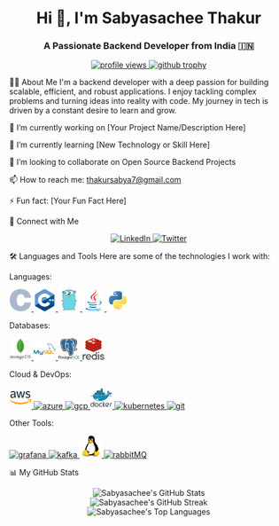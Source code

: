 <div align="center">
<h1 align="center">Hi 👋, I'm Sabyasachee Thakur</h1>
<h3 align="center">A Passionate Backend Developer from India 🇮🇳</h3>
</div>

<div align="center">
<a href="https://www.google.com/search?q=https://komarev.com/ghpvc/%3Fusername%3Dtheycallmesabb">
<img src="https://www.google.com/search?q=https://komarev.com/ghpvc/%3Fusername%3Dtheycallmesabb%26label%3DProfile%2520views%26color%3D0e75b6%26style%3Dflat-square" alt="profile views" />
</a>
<a href="https://github.com/ryo-ma/github-profile-trophy">
<img src="https://www.google.com/search?q=https://github-profile-trophy.vercel.app/%3Fusername%3Dtheycallmesabb%26theme%3Dradical%26no-frame%3Dfalse%26no-bg%3Dfalse%26margin-w%3D4" alt="github trophy" />
</a>
</div>

👨‍💻 About Me
I'm a backend developer with a deep passion for building scalable, efficient, and robust applications. I enjoy tackling complex problems and turning ideas into reality with code. My journey in tech is driven by a constant desire to learn and grow.

🔭 I’m currently working on [Your Project Name/Description Here]

🌱 I’m currently learning [New Technology or Skill Here]

👯 I’m looking to collaborate on Open Source Backend Projects

📫 How to reach me: thakursabya7@gmail.com

⚡ Fun fact: [Your Fun Fact Here]

🤝 Connect with Me
<div align="center">
<a href="https://www.google.com/search?q=https://linkedin.com/in/your_linkedin_username" target="_blank">
<img src="https://www.google.com/search?q=https://img.shields.io/badge/LinkedIn-0077B5%3Fstyle%3Dfor-the-badge%26logo%3Dlinkedin%26logoColor%3Dwhite" alt="LinkedIn"/>
</a>
<a href="https://www.google.com/search?q=https://twitter.com/your_twitter_username" target="_blank">
<img src="https://www.google.com/search?q=https://img.shields.io/badge/Twitter-1DA1F2%3Fstyle%3Dfor-the-badge%26logo%3Dtwitter%26logoColor%3Dwhite" alt="Twitter"/>
</a>
<!-- Add other social media badges here -->
</div>

🛠️ Languages and Tools
Here are some of the technologies I work with:

Languages:

<p align="left">
<a href="https://www.cprogramming.com/" target="_blank" rel="noreferrer"> <img src="https://raw.githubusercontent.com/devicons/devicon/master/icons/c/c-original.svg" alt="c" width="40" height="40"/> </a>
<a href="https://www.w3schools.com/cpp/" target="_blank" rel="noreferrer"> <img src="https://raw.githubusercontent.com/devicons/devicon/master/icons/cplusplus/cplusplus-original.svg" alt="cplusplus" width="40" height="40"/> </a>
<a href="https://golang.org" target="_blank" rel="noreferrer"> <img src="https://raw.githubusercontent.com/devicons/devicon/master/icons/go/go-original.svg" alt="go" width="40" height="40"/> </a>
<a href="https://www.java.com" target="_blank" rel="noreferrer"> <img src="https://raw.githubusercontent.com/devicons/devicon/master/icons/java/java-original.svg" alt="java" width="40" height="40"/> </a>
<a href="https://www.python.org" target="_blank" rel="noreferrer"> <img src="https://raw.githubusercontent.com/devicons/devicon/master/icons/python/python-original.svg" alt="python" width="40" height="40"/> </a>
</p>

Databases:

<p align="left">
<a href="https://www.mongodb.com/" target="_blank" rel="noreferrer"> <img src="https://raw.githubusercontent.com/devicons/devicon/master/icons/mongodb/mongodb-original-wordmark.svg" alt="mongodb" width="40" height="40"/> </a>
<a href="https://www.mysql.com/" target="_blank" rel="noreferrer"> <img src="https://raw.githubusercontent.com/devicons/devicon/master/icons/mysql/mysql-original-wordmark.svg" alt="mysql" width="40" height="40"/> </a>
<a href="https://www.postgresql.org" target="_blank" rel="noreferrer"> <img src="https://raw.githubusercontent.com/devicons/devicon/master/icons/postgresql/postgresql-original-wordmark.svg" alt="postgresql" width="40" height="40"/> </a>
<a href="https://redis.io" target="_blank" rel="noreferrer"> <img src="https://raw.githubusercontent.com/devicons/devicon/master/icons/redis/redis-original-wordmark.svg" alt="redis" width="40" height="40"/> </a>
</p>

Cloud & DevOps:

<p align="left">
<a href="https://aws.amazon.com" target="_blank" rel="noreferrer"> <img src="https://raw.githubusercontent.com/devicons/devicon/master/icons/amazonwebservices/amazonwebservices-original-wordmark.svg" alt="aws" width="40" height="40"/> </a>
<a href="https://azure.microsoft.com/en-in/" target="_blank" rel="noreferrer"> <img src="https://www.vectorlogo.zone/logos/microsoft_azure/microsoft_azure-icon.svg" alt="azure" width="40" height="40"/> </a>
<a href="https://cloud.google.com" target="_blank" rel="noreferrer"> <img src="https://www.vectorlogo.zone/logos/google_cloud/google_cloud-icon.svg" alt="gcp" width="40" height="40"/> </a>
<a href="https://www.docker.com/" target="_blank" rel="noreferrer"> <img src="https://raw.githubusercontent.com/devicons/devicon/master/icons/docker/docker-original-wordmark.svg" alt="docker" width="40" height="40"/> </a>
<a href="https://kubernetes.io" target="_blank" rel="noreferrer"> <img src="https://www.vectorlogo.zone/logos/kubernetes/kubernetes-icon.svg" alt="kubernetes" width="40" height="40"/> </a>
<a href="https://git-scm.com/" target="_blank" rel="noreferrer"> <img src="https://www.vectorlogo.zone/logos/git-scm/git-scm-icon.svg" alt="git" width="40" height="40"/> </a>
</p>

Other Tools:

<p align="left">
<a href="https://grafana.com" target="_blank" rel="noreferrer"> <img src="https://www.vectorlogo.zone/logos/grafana/grafana-icon.svg" alt="grafana" width="40" height="40"/> </a>
<a href="https://kafka.apache.org/" target="_blank" rel="noreferrer"> <img src="https://www.vectorlogo.zone/logos/apache_kafka/apache_kafka-icon.svg" alt="kafka" width="40" height="40"/> </a>
<a href="https://www.linux.org/" target="_blank" rel="noreferrer"> <img src="https://raw.githubusercontent.com/devicons/devicon/master/icons/linux/linux-original.svg" alt="linux" width="40" height="40"/> </a>
<a href="https://www.rabbitmq.com" target="_blank" rel="noreferrer"> <img src="https://www.vectorlogo.zone/logos/rabbitmq/rabbitmq-icon.svg" alt="rabbitMQ" width="40" height="40"/> </a>
</p>

📊 My GitHub Stats
<div align="center">
<img src="https://www.google.com/search?q=https://github-readme-stats.vercel.app/api%3Fusername%3Dtheycallmesabb%26show_icons%3Dtrue%26theme%3Dradical%26locale%3Den" alt="Sabyasachee's GitHub Stats" />
<br/>
<img src="https://www.google.com/search?q=https://github-readme-streak-stats.herokuapp.com/%3Fuser%3Dtheycallmesabb%26theme%3Dradical" alt="Sabyasachee's GitHub Streak" />
<br/>
<img src="https://www.google.com/search?q=https://github-readme-stats.vercel.app/api/top-langs/%3Fusername%3Dtheycallmesabb%26layout%3Dcompact%26theme%3Dradical%26locale%3Den" alt="Sabyasachee's Top Languages" />
</div>
